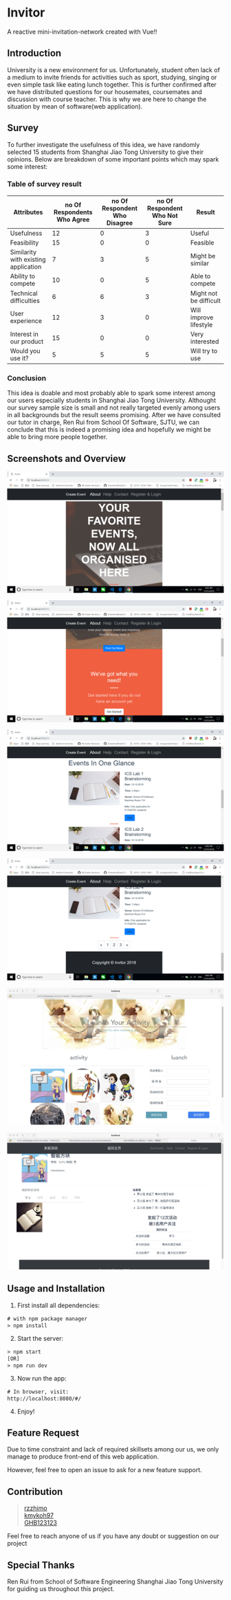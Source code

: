 # Invitor

A reactive mini-invitation-network created with Vue!!

## Introduction

University is a new environment for us. Unfortunately, student often lack of a medium to invite friends for activities such as sport, studying, singing or even simple task like eating lunch together. This is further confirmed after we have distributed questions for our housemates, coursemates and discussion with course teacher. This is why we are here to change the situation by mean of software(web application).

## Survey

To further investigate the usefulness of this idea, we have randomly selected 15 students from Shanghai Jiao Tong University to give their opinions. Below are breakdown of some important points which may spark some interest:

### Table of survey result

| Attributes | no Of Respondents Who Agree | no Of Respondent Who Disagree | no Of Respondent Who Not Sure | Result |
|---|---|---|---|---|
| Usefulness | 12 | 0 | 3 | Useful |
| Feasibility | 15 | 0 | 0 | Feasible |
| Similarity with existing application | 7 | 3 | 5 | Might be similar |
| Ability to compete | 10 | 0 | 5 | Able to compete |
| Technical difficulties | 6 | 6 | 3 | Might not be difficult |
| User experience | 12 | 3 | 0 | Will improve lifestyle |
| Interest in our product | 15 | 0 | 0 | Very interested |
| Would you use it? | 5 | 5 | 5 | Will try to use |

### Conclusion  

This idea is doable and most probably able to spark some interest among our users especially students in Shanghai Jiao Tong University. Althought our survey sample size is small and not really targeted evenly among users in all backgrounds but the result seems promising. After we have consulted our tutor in charge, Ren Rui from School Of Software, SJTU, we can conclude that this is indeed a promising idea and hopefully we might be able to bring  more people together.

## Screenshots and Overview

![](img/1.png)

![](img/2.png)

![](img/3.png)

![](img/4.png)

![](img/5.jpg)

![](img/6.jpg)

## Usage and Installation

1. First install all dependencies:

```
# with npm package manager
> npm install
```

2. Start the server:

```
> npm start 
[OR] 
> npm run dev
```

3. Now run the app:

```
# In browser, visit:
http://localhost:8080/#/
```

4. Enjoy!

## Feature Request

Due to time constraint and lack of required skillsets among our us, we only manage to produce front-end of this web application.

However, feel free to open an issue to ask for a new feature support.

## Contribution

> [rzzhimo](https://github.com/rzzhimo)  
> [kmykoh97](https://github.com/kmykoh97)  
> [GHB123123](https://github.com/GHB123123)  

Feel free to reach anyone of us if you have any doubt or suggestion on our project

## Special Thanks

Ren Rui from School of Software Engineering Shanghai Jiao Tong University for guiding us throughout this project.